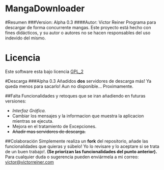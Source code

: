 # MangaDownloader
#Resumen
###Version: Alpha 0.3
####Autor: Victor Reiner
Programa para descargar de forma concurrente mangas.
Este proyecto está hecho con fines didácticos, y su autor o autores no se hacen responsables del uso indevido del mismo.
# Licencia
Este software esta bajo licencia [GPL_2](https://www.gnu.org/licenses/old-licenses/gpl-2.0.en.html)

#Descarga
###Alpha 0.3
Añadidos **dos** servidores de descarga más! Ya queda menos para sacarlo!
Aun no disponible... Proximamente.


##Falta
Funcionalidades y retoques que se iran añadiendo en futuras versiones:

* *Interfaz Gráfica.*
* Cambiar los mensajes y la informacion que muestra la aplicacion mientras se ejecuta.
* Mejora en el tratamiento de Excepciones.
* ~~Añadir mas servidores de descarga.~~

##Colaboración
Simplemente realiza un **fork** del repositorio, añade las funcionalidades que quieras y súbelo! Yo lo revisare y lo aceptare si se trata de un buen trabajo!. **(Se priorizan las funcionalidades del punto anterior).**
Para cualquier duda o sugerencia pueden enviármela a mi correo: [victor@victorreiner.com](victor@victorreiner.com)
